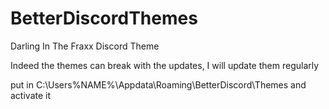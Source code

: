 # BetterDiscordThemes
Darling In The Fraxx Discord Theme

Indeed the themes can break with the updates, I will update them regularly

put in C:\Users\%NAME%\Appdata\Roaming\BetterDiscord\Themes and activate it
